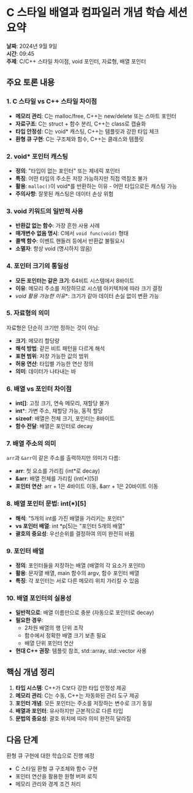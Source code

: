 # C 스타일 배열과 컴파일러 개념 학습 세션 요약

**날짜**: 2024년 9월 9일  
**시간**: 09:45  
**주제**: C/C++ 스타일 차이점, void 포인터, 자료형, 배열 포인터

## 주요 토론 내용

### 1. C 스타일 vs C++ 스타일 차이점
- **메모리 관리**: C는 malloc/free, C++는 new/delete 또는 스마트 포인터
- **자료구조**: C는 struct + 함수 분리, C++는 class로 캡슐화
- **타입 안정성**: C는 void* 캐스팅, C++는 템플릿과 강한 타입 체크
- **환형 큐 구현**: C는 구조체와 함수, C++는 클래스와 템플릿

### 2. void* 포인터 캐스팅
- **정의**: "타입이 없는 포인터" 또는 제네릭 포인터
- **특징**: 어떤 타입의 주소든 저장 가능하지만 직접 역참조 불가
- **활용**: `malloc()`이 void*를 반환하는 이유 - 어떤 타입으로든 캐스팅 가능
- **주의사항**: 잘못된 캐스팅은 데이터 손상 위험

### 3. void 키워드의 일반적 사용
- **반환값 없는 함수**: 가장 흔한 사용 사례
- **매개변수 없음 명시**: C에서 `void func(void)` 형태
- **콜백 함수**: 이벤트 핸들러 등에서 반환값 불필요시
- **소멸자**: 항상 void (명시하지 않음)

### 4. 포인터 크기의 통일성
- **모든 포인터는 같은 크기**: 64비트 시스템에서 8바이트
- **이유**: 메모리 주소를 저장하므로 시스템 아키텍처에 따라 크기 결정
- **void* 활용 가능한 이유**: 크기가 같아 데이터 손실 없이 변환 가능

### 5. 자료형의 의미
자료형은 단순히 크기만 정하는 것이 아님:
- **크기**: 메모리 할당량
- **해석 방법**: 같은 비트 패턴을 다르게 해석
- **표현 범위**: 저장 가능한 값의 범위
- **허용 연산**: 타입별 가능한 연산 정의
- **의미**: 데이터가 나타내는 바

### 6. 배열 vs 포인터 차이점
- **int[]**: 고정 크기, 연속 메모리, 재할당 불가
- **int***: 가변 주소, 재할당 가능, 동적 할당
- **sizeof**: 배열은 전체 크기, 포인터는 8바이트
- **함수 전달**: 배열은 포인터로 decay

### 7. 배열 주소의 의미
`arr`과 `&arr`이 같은 주소를 출력하지만 의미가 다름:
- **arr**: 첫 요소를 가리킴 (int*로 decay)
- **&arr**: 배열 전체를 가리킴 (int(*)[5])
- **포인터 연산**: arr + 1은 4바이트 이동, &arr + 1은 20바이트 이동

### 8. 배열 포인터 문법: int(*)[5]
- **해석**: "5개의 int를 가진 배열을 가리키는 포인터"
- **vs 포인터 배열**: int *p[5]는 "포인터 5개의 배열"
- **괄호의 중요성**: 우선순위를 결정하여 의미 완전히 바뀜

### 9. 포인터 배열
- **정의**: 포인터들을 저장하는 배열 (배열의 각 요소가 포인터)
- **활용**: 문자열 배열, main 함수의 argv, 함수 포인터 배열
- **특징**: 각 포인터는 서로 다른 메모리 위치 가리킬 수 있음

### 10. 배열 포인터의 실용성
- **일반적으로**: 배열 이름만으로 충분 (자동으로 포인터로 decay)
- **필요한 경우**: 
  - 2차원 배열의 행 단위 조작
  - 함수에서 정확한 배열 크기 보존 필요
  - 배열 단위 포인터 연산
- **현대 C++ 권장**: 템플릿 참조, std::array, std::vector 사용

## 핵심 개념 정리

1. **타입 시스템**: C++가 C보다 강한 타입 안정성 제공
2. **메모리 관리**: C는 수동, C++는 자동화된 관리 도구 제공
3. **포인터 개념**: 모든 포인터는 주소를 저장하는 변수로 크기 동일
4. **배열과 포인터**: 유사하지만 근본적으로 다른 타입
5. **문법의 중요성**: 괄호 위치에 따라 의미 완전히 달라짐

## 다음 단계

환형 큐 구현에 대한 학습으로 진행 예정
- C 스타일 환형 큐 구조체와 함수 구현
- 포인터 연산을 활용한 원형 버퍼 로직
- 메모리 관리와 경계 조건 처리